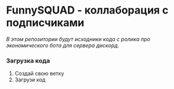 # FunnySQUAD - коллаборация с подписчиками
*В этом репозитории будут исходники кода с ролика про экономического бота для сервера дискорд.*

### Загрузка кода
1. Создай свою ветку
2. Загрузи код
